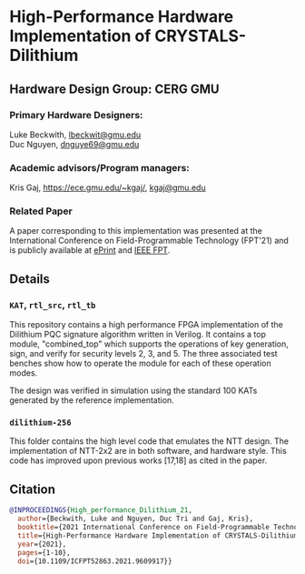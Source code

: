 # High-Performance Hardware Implementation of CRYSTALS-Dilithium

## Hardware Design Group: CERG GMU

### Primary Hardware Designers: 
Luke Beckwith, lbeckwit@gmu.edu\
Duc Nguyen, dnguye69@gmu.edu

### Academic advisors/Program managers: 
Kris Gaj, https://ece.gmu.edu/~kgaj/, kgaj@gmu.edu

### Related Paper
A paper corresponding to this implementation was presented at the International Conference on Field-Programmable Technology (FPT'21) and is publicly available at [ePrint](https://eprint.iacr.org/2021/1451.pdf) and [IEEE FPT](https://ieeexplore.ieee.org/document/9609917).

## Details

### `KAT`, `rtl_src`, `rtl_tb`
This repository contains a high performance FPGA implementation of the Dilithium PQC signature algorithm written in Verilog. It contains a top module, "combined_top" which supports the operations of key generation, sign, and verify for security levels 2, 3, and 5. The three associated test benches show how to operate the module for each of these operation modes.

The design was verified in simulation using the standard 100 KATs generated by the reference implementation.

### `dilithium-256`

This folder contains the high level code that emulates the NTT design. The implementation of NTT-2x2 are in both software, and hardware style. 
This code has improved upon previous works [17,18] as cited in the paper.

## Citation

```bib
@INPROCEEDINGS{High_performance_Dilithium_21,
  author={Beckwith, Luke and Nguyen, Duc Tri and Gaj, Kris},
  booktitle={2021 International Conference on Field-Programmable Technology (ICFPT)}, 
  title={High-Performance Hardware Implementation of CRYSTALS-Dilithium}, 
  year={2021},
  pages={1-10},
  doi={10.1109/ICFPT52863.2021.9609917}}
```
